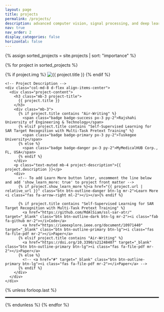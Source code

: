 ```yaml
---
layout: page
title: projects
permalink: /projects/
description: advanced computer vision, signal processing, and deep learning solutions across academic research and industry applications
nav: true
nav_order: 2
display_categories: false
horizontal: false
---
```


<!-- pages/projects.md -->
<div class="projects">

<!-- Custom horizontal layout for projects -->
<div class="container-fluid">

{% assign sorted_projects = site.projects | sort: "importance" %}

{% for project in sorted_projects %}
  <!-- Project Entry -->
  <div class="row mt-5 mb-5 project-entry">
    <!-- Project Image -->
    <div class="col-md-4 d-flex align-items-center">
      {% if project.img %}
        <img src="{{ project.img | relative_url }}" class="img-fluid rounded shadow-sm mx-auto d-block" alt="{{ project.title }}" style="max-height: 250px; object-fit: cover; transition: transform 0.3s ease;">
      {% endif %}
    </div>

    <!-- Project Description -->
    <div class="col-md-8 d-flex align-items-center">
      <div class="project-content">
        <h3 class="mb-3 project-title">
          {{ project.title }}
        </h3>
        <div class="mb-3">
          {% if project.title contains "Air-Writing" %}
            <span class="badge badge-success px-3 py-2">Rajshahi University of Engineering & Technology</span>
          {% elsif project.title contains "Self-Supervised Learning for SAR Target Recognition with Multi-Task Pretext Training" %}
            <span class="badge badge-primary px-3 py-2">Tuskegee University</span>
          {% else %}
            <span class="badge badge-danger px-3 py-2">MyMedicalHUB Corp., FL, USA</span>
          {% endif %}
        </div>
        <p class="text-muted mb-4 project-description">{{ project.description }}</p>
        <div>
          <!-- To add Learn More button later, uncomment the line below and add 'show_learn_more: true' to project front matter -->
          {% if project.show_learn_more %}<a href="{{ project.url | relative_url }}" class="btn btn-outline-danger btn-lg mr-2">Learn More <i class="fas fa-arrow-right ml-2"></i></a>{% endif %}

          {% if project.title contains "Self-Supervised Learning for SAR Target Recognition with Multi-Task Pretext Training" %}
            <a href="https://github.com/MdAlSiam/ssl-sar-atr/" target="_blank" class="btn btn-outline-dark btn-lg mr-2"><i class="fab fa-github mr-2"></i>Code</a>
            <a href="https://ieeexplore.ieee.org/document/10971440" target="_blank" class="btn btn-outline-primary btn-lg"><i class="fas fa-file-pdf mr-2"></i>Paper</a>
          {% elsif project.title contains "Air-Writing" %}
            <a href="https://doi.org/10.3390/s21248407" target="_blank" class="btn btn-outline-primary btn-lg"><i class="fas fa-file-pdf mr-2"></i>Paper</a>
          {% else %}
            <!-- <a href="#" target="_blank" class="btn btn-outline-primary btn-lg"><i class="fas fa-file-pdf mr-2"></i>Paper</a> -->
          {% endif %}
        </div>
      </div>
    </div>
  </div>

  {% unless forloop.last %}
  <!-- Divider Line -->
  <hr class="my-5 project-divider" style="border-top: 2px solid #e9ecef;" />
  {% endunless %}
{% endfor %}

</div>

<style>
.project-title {
  color: var(--global-text-color) !important;
}

.project-content {
  width: 100%;
}

.project-description {
  color: var(--global-text-color-light);
  font-size: 1rem;
  line-height: 1.5;
}

.project-divider {
  border-color: var(--global-divider-color) !important;
}

.badge {
  font-size: 0.875rem;
}

@media (max-width: 768px) {
  .project-entry {
    text-align: center;
  }

  .col-md-4, .col-md-8 {
    margin-bottom: 2rem;
  }

  .project-title {
    font-size: 1.25rem;
  }
}

/* GitHub button styling for dark mode */
html[data-theme="dark"] .btn-outline-dark {
  color: #f8f9fa !important;
  border-color: #f8f9fa !important;
  background-color: transparent;
  box-shadow: 0 0 10px rgba(248, 249, 250, 0.3);
  transition: all 0.3s ease;
}

html[data-theme="dark"] .btn-outline-dark:hover {
  color: #000 !important;
  background-color: #f8f9fa !important;
  border-color: #f8f9fa !important;
  box-shadow: 0 0 15px rgba(248, 249, 250, 0.6);
  transform: translateY(-2px);
}

html[data-theme="dark"] .btn-outline-dark .fab.fa-github {
  color: inherit;
  text-shadow: 0 0 8px rgba(248, 249, 250, 0.5);
}
</style>

</div>

